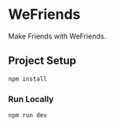 # WeFriends

Make Friends with WeFriends.

## Project Setup

```sh
npm install
```

### Run Locally

```sh
npm run dev
```
